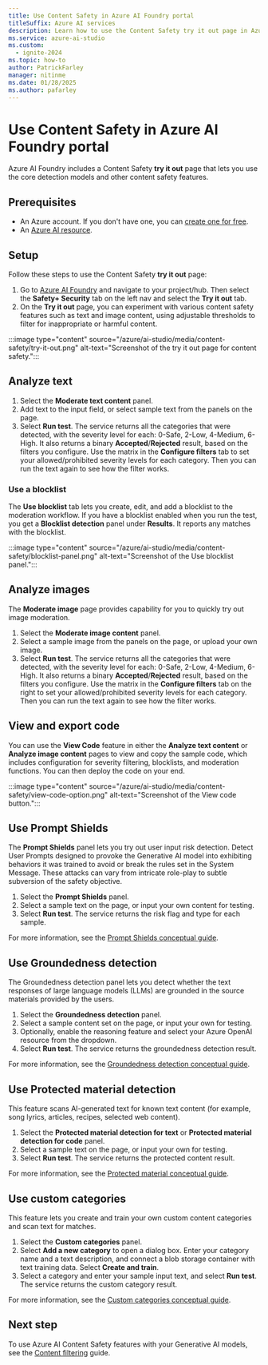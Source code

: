 ```yaml
---
title: Use Content Safety in Azure AI Foundry portal
titleSuffix: Azure AI services
description: Learn how to use the Content Safety try it out page in Azure AI Foundry portal to experiment with various content safety features such as text and image content, using adjustable thresholds to filter for inappropriate or harmful content.
ms.service: azure-ai-studio
ms.custom:
  - ignite-2024
ms.topic: how-to
author: PatrickFarley
manager: nitinme
ms.date: 01/28/2025
ms.author: pafarley
---
```


# Use Content Safety in Azure AI Foundry portal 

Azure AI Foundry includes a Content Safety **try it out** page that lets you use the core detection models and other content safety features.

## Prerequisites 

- An Azure account. If you don't have one, you can [create one for free](https://azure.microsoft.com/pricing/purchase-options/azure-account?icid=ai-services). 
- An [Azure AI resource](https://ms.portal.azure.com/#view/Microsoft_Azure_ProjectOxford/CognitiveServicesHub/~/AIServices). 


## Setup

Follow these steps to use the Content Safety **try it out** page: 

1. Go to [Azure AI Foundry](https://ai.azure.com/) and navigate to your project/hub. Then select the **Safety+ Security** tab on the left nav and select the **Try it out** tab.
1. On the **Try it out** page, you can experiment with various content safety features such as text and image content, using adjustable thresholds to filter for inappropriate or harmful content.

:::image type="content" source="/azure/ai-studio/media/content-safety/try-it-out.png" alt-text="Screenshot of the try it out page for content safety.":::
    
## Analyze text

1. Select the **Moderate text content** panel.
1. Add text to the input field, or select sample text from the panels on the page. 
1. Select **Run test**.
    The service returns all the categories that were detected, with the severity level for each: 0-Safe, 2-Low, 4-Medium, 6-High. It also returns a binary **Accepted**/**Rejected** result, based on the filters you configure. Use the matrix in the **Configure filters** tab to set your allowed/prohibited severity levels for each category. Then you can run the text again to see how the filter works. 

### Use a blocklist 

The **Use blocklist** tab lets you create, edit, and add a blocklist to the moderation workflow. If you have a blocklist enabled when you run the test, you get a **Blocklist detection** panel under **Results**. It reports any matches with the blocklist.

:::image type="content" source="/azure/ai-studio/media/content-safety/blocklist-panel.png" alt-text="Screenshot of the Use blocklist panel.":::

## Analyze images

The **Moderate image** page provides capability for you to quickly try out image moderation.

1. Select the **Moderate image content** panel. 
1. Select a sample image from the panels on the page, or upload your own image. 
1. Select **Run test**. 
    The service returns all the categories that were detected, with the severity level for each: 0-Safe, 2-Low, 4-Medium, 6-High. It also returns a binary **Accepted**/**Rejected** result, based on the filters you configure. Use the matrix in the **Configure filters** tab on the right to set your allowed/prohibited severity levels for each category. Then you can run the text again to see how the filter works.

## View and export code 

You can use the **View Code** feature in either the **Analyze text content** or **Analyze image content** pages to view and copy the sample code, which includes configuration for severity filtering, blocklists, and moderation functions. You can then deploy the code on your end.

:::image type="content" source="/azure/ai-studio/media/content-safety/view-code-option.png" alt-text="Screenshot of the View code button.":::

## Use Prompt Shields 

The **Prompt Shields** panel lets you try out user input risk detection. Detect User Prompts designed to provoke the Generative AI model into exhibiting behaviors it was trained to avoid or break the rules set in the System Message. These attacks can vary from intricate role-play to subtle subversion of the safety objective. 

1. Select the **Prompt Shields** panel. 
1. Select a sample text on the page, or input your own content for testing.
1. Select **Run test**. 
    The service returns the risk flag and type for each sample. 

For more information, see the [Prompt Shields conceptual guide](/azure/ai-services/content-safety/concepts/jailbreak-detection). 



## Use Groundedness detection

The Groundedness detection panel lets you detect whether the text responses of large language models (LLMs) are grounded in the source materials provided by the users.

1. Select the **Groundedness detection** panel.
1. Select a sample content set on the page, or input your own for testing.
1. Optionally, enable the reasoning feature and select your Azure OpenAI resource from the dropdown.
1. Select **Run test**. 
    The service returns the groundedness detection result.


For more information, see the [Groundedness detection conceptual guide](/azure/ai-services/content-safety/concepts/groundedness).


## Use Protected material detection

This feature scans AI-generated text for known text content (for example, song lyrics, articles, recipes, selected web content).

1. Select the **Protected material detection for text** or **Protected material detection for code** panel.
1. Select a sample text on the page, or input your own for testing.
1. Select **Run test**. 
    The service returns the protected content result.

For more information, see the [Protected material conceptual guide](/azure/ai-services/content-safety/concepts/protected-material).

## Use custom categories

This feature lets you create and train your own custom content categories and scan text for matches. 

1. Select the **Custom categories** panel.
1. Select **Add a new category** to open a dialog box. Enter your category name and a text description, and connect a blob storage container with text training data. Select **Create and train**. 
1. Select a category and enter your sample input text, and select **Run test**. 
    The service returns the custom category result.


For more information, see the [Custom categories conceptual guide](/azure/ai-services/content-safety/concepts/custom-categories).


## Next step

To use Azure AI Content Safety features with your Generative AI models, see the [Content filtering](/azure/ai-studio/concepts/content-filtering) guide.
